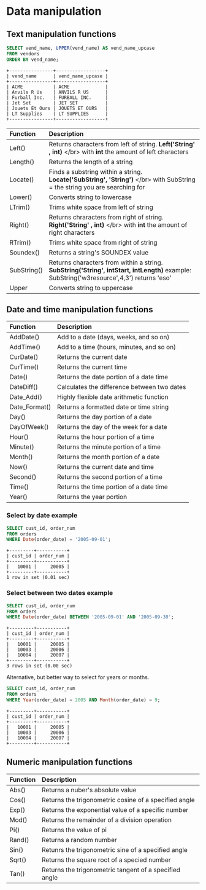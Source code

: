 # Data manipulation

## Text manipulation functions

```sql
SELECT vend_name, UPPER(vend_name) AS vend_name_upcase
FROM vendors
ORDER BY vend_name;
```

```text
+----------------+------------------+
| vend_name      | vend_name_upcase |
+----------------+------------------+
| ACME           | ACME             |
| Anvils R Us    | ANVILS R US      |
| Furball Inc.   | FURBALL INC.     |
| Jet Set        | JET SET          |
| Jouets Et Ours | JOUETS ET OURS   |
| LT Supplies    | LT SUPPLIES      |
+----------------+------------------+
```

| Function | Description |
| :--- | :--- |
| Left\(\) | Returns characters from left of string.  **Left\('String' , int\)** &lt;/br&gt; with **int** the amount of left characters |
| Length\(\) | Returns the length of a string |
| Locate\(\) | Finds a substring within a string.    **Locate\('SubString', 'String'\)** &lt;/br&gt; with SubString = the string you are searching for |
| Lower\(\) | Converts string to lowercase |
| LTrim\(\) | Trims white space from left of string |
| Right\(\) | Returns chraracters from right of string. **Right\('String' , int\)** &lt;/br&gt; with **int** the amount of right characters |
| RTrim\(\) | Trims white space from right of string |
| Soundex\(\) | Returns a string's SOUNDEX value |
| SubString\(\) | Returns characters from within a string. **SubString\('String', intStart, intLength\)** example: SubString\('w3resource',4,3'\) returns 'eso' |
| Upper | Converts string to uppercase |

## Date and time manipulation functions

| Function | Description |
| :--- | :--- |
| AddDate\(\) | Add to a date \(days, weeks, and so on\) |
| AddTime\(\) | Add to a time \(hours, minutes, and so on\) |
| CurDate\(\) | Returns the current date |
| CurTime\(\) | Returns the current time |
| Date\(\) | Returns the date portion of a date time |
| DateDiff\(\) | Calculates the difference between two dates |
| Date\_Add\(\) | Highly flexible date arithmetic function |
| Date\_Format\(\) | Returns a formatted date or time string |
| Day\(\) | Returns the day portion of a date |
| DayOfWeek\(\) | Returns the day of the week for a date |
| Hour\(\) | Returns the hour portion of a time |
| Minute\(\) | Returns the minute portion of a time |
| Month\(\) | Returns the month portion of a date |
| Now\(\) | Returns the current date and time |
| Second\(\) | Returns the second portion of a time |
| Time\(\) | Returns the time portion of a date time |
| Year\(\) | Returns the year portion |

### Select by date example

```sql
SELECT cust_id, order_num
FROM orders
WHERE Date(order_date) = '2005-09-01';
```

```text
+---------+-----------+
| cust_id | order_num |
+---------+-----------+
|   10001 |     20005 |
+---------+-----------+
1 row in set (0.01 sec)
```

### Select between two dates example

```sql
SELECT cust_id, order_num
FROM orders
WHERE Date(order_date) BETWEEN '2005-09-01' AND '2005-09-30';
```

```text
+---------+-----------+
| cust_id | order_num |
+---------+-----------+
|   10001 |     20005 |
|   10003 |     20006 |
|   10004 |     20007 |
+---------+-----------+
3 rows in set (0.00 sec)
```

Alternative, but better way to select for years or months.

```sql
SELECT cust_id, order_num
FROM orders
WHERE Year(order_date) = 2005 AND Month(order_date) = 9;
```

```text
+---------+-----------+
| cust_id | order_num |
+---------+-----------+
|   10001 |     20005 |
|   10003 |     20006 |
|   10004 |     20007 |
+---------+-----------+
```

## Numeric manipulation functions

| Function | Description |
| :--- | :--- |
| Abs\(\) | Returns a nuber's absolute value |
| Cos\(\) | Returns the trigonometric cosine of a specified angle |
| Exp\(\) | Returns the exponential value of a specific number |
| Mod\(\) | Returns the remainder of a division operation |
| Pi\(\) | Returns the value of pi |
| Rand\(\) | Returns a random number |
| Sin\(\) | Retunrs the trigonometric sine of a specified angle |
| Sqrt\(\) | Returns the square root of a specied number |
| Tan\(\) | Returns the trigonometric tangent of a specified angle |

